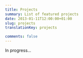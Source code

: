 ```yaml
---
title: Projects
summary: List of featured projects
date: 2013-01-11T12:00:00+01:00
slug: projects
translationKey: projects

comments: false
---
```


In progress...
